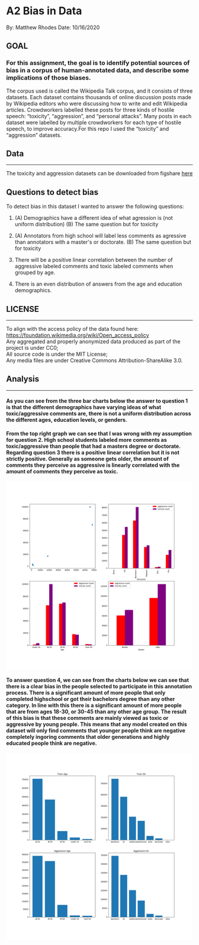 # A2 Bias in Data
By: Matthew Rhodes
Date: 10/16/2020

## GOAL
### For this assignment, the goal is to identify potential sources of bias in a corpus of human-annotated data, and describe some implications of those biases. 

The corpus used is called the Wikipedia Talk corpus, and it consists of three datasets. Each dataset contains thousands of online discussion posts made by Wikipedia editors who were discussing how to write and edit Wikipedia articles. Crowdworkers labelled these posts for three kinds of hostile speech: “toxicity”, “aggression”, and “personal attacks”. Many posts in each dataset were labelled by multiple crowdworkers for each type of hostile speech, to improve accuracy.For this repo I used the “toxicity” and “aggression” datasets.

## Data
***
The toxicity and aggression datasets can be downloaded from figshare [here](https://figshare.com/projects/Wikipedia_Talk/16731)

## Questions to detect bias
To detect bias in this dataset I wanted to answer the following questions:

1. (A) Demographics have a different idea of what agression is (not uniform distribution)
   (B) The same question but for toxicity
   
2. (A) Annotators from high school will label less comments as agressive than annotators with a master's or doctorate.
   (B) The same question but for toxicity
 
   
3. There will be a positive linear correlation between the number of aggressive labeled comments and toxic labeled comments when grouped by age.

4. There is an even distribution of answers from the age and education demographics.

## LICENSE
***
To align with the access policy of the data found here: https://foundation.wikimedia.org/wiki/Open_access_policy <br>
Any aggregated and properly anonymized data produced as part of the project is under CC0; <br>
All source code is under the MIT License; <br>
Any media files are under Creative Commons Attribution-ShareAlike 3.0. <br>

## Analysis
***

#### As you can see from the three bar charts below the answer to question 1 is that the different demographics have varying ideas of what toxic/aggressive comments are, there is not a uniform distribution across the different ages, education levels, or genders.

#### From the top right graph we can see that I was wrong with my assumption for question 2. High school students labeled more comments as toxic/aggressive than people that had a masters degree or doctorate. Regarding question 3 there is a positive linear correlation but it is not strictly positive. Generally as someone gets older, the amount of comments they perceive as aggressive is linearly correlated with the amount of comments they perceive as toxic.

![alt text](https://github.com/MatthewCodes/data-512/blob/main/data-512-a2/first_graph.png)


#### To answer question 4, we can see from the charts below we can see that there is a clear bias in the people selected to participate in this annotation process. There is a significant amount of more people that only completed highschool or got their bachelors degree than any other category. In line with this there is a significant amount of more people that are from ages 18-30, or 30-45 than any other age group. The result of this bias is that these comments are mainly viewed as toxic or aggressive by young people. This means that any model created on this dataset will only find comments that younger people think are negative completely ingoring comments that older generations and highly educated people think are negative.

![alt text](https://github.com/MatthewCodes/data-512/blob/main/data-512-a2/second_graph.png)
